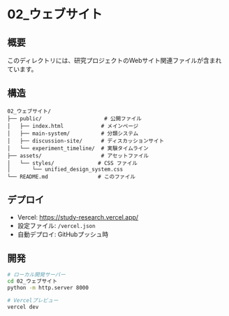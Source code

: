 # 02_ウェブサイト

## 概要
このディレクトリには、研究プロジェクトのWebサイト関連ファイルが含まれています。

## 構造
```
02_ウェブサイト/
├── public/                    # 公開ファイル
│   ├── index.html            # メインページ
│   ├── main-system/          # 分類システム
│   ├── discussion-site/      # ディスカッションサイト
│   └── experiment_timeline/  # 実験タイムライン
├── assets/                   # アセットファイル
│   └── styles/              # CSS ファイル
│       └── unified_design_system.css
└── README.md                # このファイル
```

## デプロイ
- Vercel: https://study-research.vercel.app/
- 設定ファイル: `/vercel.json`
- 自動デプロイ: GitHubプッシュ時

## 開発
```bash
# ローカル開発サーバー
cd 02_ウェブサイト
python -m http.server 8000

# Vercelプレビュー
vercel dev
```